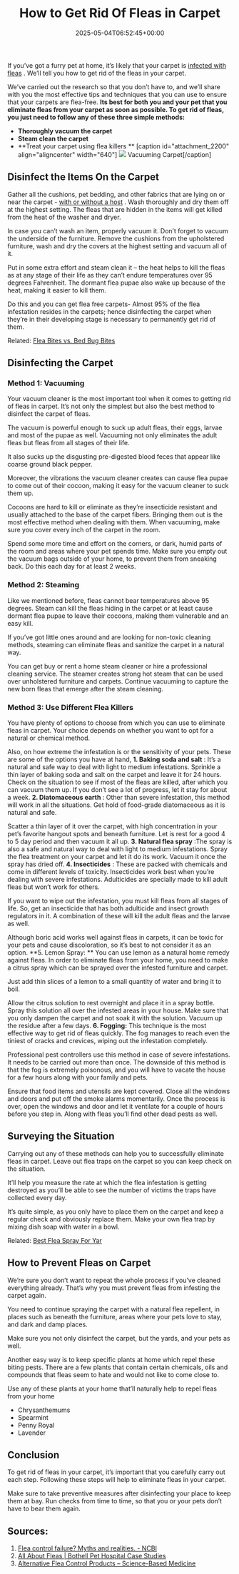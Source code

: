 ﻿---
layout: post
title: How to Get Rid Of Fleas in Carpet
date: '2025-05-04T06:52:45+00:00'
categories:
- Fleas
- Guide
tags: []
slug: /how-to-get-rid-of-fleas-in-carpet/
lastmod: 2025-05-07T12:21:27+03:00
---

If you’ve got a furry pet at home, it’s likely that your carpet is
[infected with fleas](https://entomology.ca.uky.edu/ef602)
. We’ll tell you how to get rid of the fleas in your carpet.

We’ve carried out the research so that you don’t have to, and we’ll share with you the most effective tips and techniques that you can use to ensure that your carpets are flea-free.
**Its best for both you and your pet that you eliminate fleas from your carpet as soon as possible. To get rid of fleas, you just need to follow any of these three simple methods:**
- **Thoroughly vacuum the carpet**
- **Steam clean the carpet**
- **Treat your carpet using flea killers **
[caption id="attachment_2200" align="aligncenter" width="640"]
![](/assets/img/img/)
Vacuuming Carpet[/caption]
## Disinfect the Items On the Carpet
Gather all the cushions, pet bedding, and other fabrics that are lying on or near the carpet -
[with or without a host](https://pestpolicy.com/how-long-can-fleas-live-without-a-host/)
. Wash thoroughly and dry them off at the highest setting. The fleas that are hidden in the items will get killed from the heat of the washer and dryer.

In case you can’t wash an item, properly vacuum it. Don’t forget to vacuum the underside of the furniture. Remove the cushions from the upholstered furniture, wash and dry the covers at the highest setting and vacuum all of it.

Put in some extra effort and steam clean it – the heat helps to kill the fleas as at any stage of their life as they can’t endure temperatures over 95 degrees Fahrenheit. The dormant flea pupae also wake up because of the heat, making it easier to kill them.

Do this and you can get flea free carpets- Almost 95% of the flea infestation resides in the carpets; hence disinfecting the carpet when they’re in their developing stage is necessary to permanently get rid of them.

Related:
[Flea Bites vs. Bed Bug Bites](https://pestpolicy.com/flea-bites-vs-bed-bug-bites/)
## Disinfecting the Carpet
### Method 1: Vacuuming
Your vacuum cleaner is the most important tool when it comes to getting rid of fleas in carpet. It’s not only the simplest but also the best method to disinfect the carpet of fleas.

The vacuum is powerful enough to suck up adult fleas, their eggs, larvae and most of the pupae as well. Vacuuming not only eliminates the adult fleas but fleas from all stages of their life.

It also sucks up the disgusting pre-digested blood feces that appear like coarse ground black pepper.

Moreover, the vibrations the vacuum cleaner creates can cause flea pupae to come out of their cocoon, making it easy for the vacuum cleaner to suck them up.

Cocoons are hard to kill or eliminate as they’re insecticide resistant and usually attached to the base of the carpet fibers. Bringing them out is the most effective method when dealing with them. When vacuuming, make sure you cover every inch of the carpet in the room.

Spend some more time and effort on the corners, or dark, humid parts of the room and areas where your pet spends time. Make sure you empty out the vacuum bags outside of your home, to prevent them from sneaking back. Do this each day for at least 2 weeks.
### Method 2: Steaming
Like we mentioned before, fleas cannot bear temperatures above 95 degrees. Steam can kill the fleas hiding in the carpet or at least cause dormant flea pupae to leave their cocoons, making them vulnerable and an easy kill.

If you’ve got little ones around and are looking for non-toxic cleaning methods, steaming can eliminate fleas and sanitize the carpet in a natural way.

You can get buy or rent a home steam cleaner or hire a professional cleaning service. The steamer creates strong hot steam that can be used over unholstered furniture and carpets. Continue vacuuming to capture the new born fleas that emerge after the steam cleaning.
### Method 3: Use Different Flea Killers
You have plenty of options to choose from which you can use to eliminate fleas in carpet. Your choice depends on whether you want to opt for a natural or chemical method.

Also, on how extreme the infestation is or the sensitivity of your pets. These are some of the options you have at hand,
**1. Baking soda and salt**
: It’s a natural and safe way to deal with light to medium infestations. Sprinkle a thin layer of baking soda and salt on the carpet and leave it for 24 hours. Check on the situation to see if most of the fleas are killed, after which you can vacuum them up. If you don’t see a lot of progress, let it stay for about a week.
**2. Diatomaceous earth**
: Other than severe infestation, this method will work in all the situations. Get hold of food-grade diatomaceous as it is natural and safe.

Scatter a thin layer of it over the carpet, with high concentration in your pet’s favorite hangout spots and beneath furniture. Let is rest for a good 4 to 5 day period and then vacuum it all up.
**3. Natural flea spray**
:The spray is also a safe and natural way to deal with light to medium infestations. Spray the flea treatment on your carpet and let it do its work. Vacuum it once the spray has dried off.
**4. Insecticides**
: These are packed with chemicals and come in different levels of toxicity. Insecticides work best when you’re dealing with severe infestations. Adulticides are specially made to kill adult fleas but won’t work for others.

If you want to wipe out the infestation, you must kill fleas from all stages of life. So, get an insecticide that has both adulticide and insect growth regulators in it. A combination of these will kill the adult fleas and the larvae as well.

Although boric acid works well against fleas in carpets, it can be toxic for your pets and cause discoloration, so it’s best to not consider it as an option.
**5. Lemon Spray: **
You can use lemon as a natural home remedy against fleas. In order to eliminate fleas from your home, you need to make a citrus spray which can be sprayed over the infested furniture and carpet.

Just add thin slices of a lemon to a small quantity of water and bring it to boil.

Allow the citrus solution to rest overnight and place it in a spray bottle. Spray this solution all over the infested areas in your house. Make sure that you only dampen the carpet and not soak it with the solution. Vacuum up the residue after a few days.
**6. Fogging:**
This technique is the most effective way to get rid of fleas quickly. The fog manages to reach even the tiniest of cracks and crevices, wiping out the infestation completely.

Professional pest controllers use this method in case of severe infestations. It needs to be carried out more than once. The downside of this method is that the fog is extremely poisonous, and you will have to vacate the house for a few hours along with your family and pets.

Ensure that food items and utensils are kept covered. Close all the windows and doors and put off the smoke alarms momentarily. Once the process is over, open the windows and door and let it ventilate for a couple of hours before you step in. Along with fleas you’ll find other dead pests as well.
## Surveying the Situation
Carrying out any of these methods can help you to successfully eliminate fleas in carpet. Leave out flea traps on the carpet so you can keep check on the situation.

It’ll help you measure the rate at which the flea infestation is getting destroyed as you’ll be able to see the number of victims the traps have collected every day.

It’s quite simple, as you only have to place them on the carpet and keep a regular check and obviously replace them. Make your own flea trap by mixing dish soap with water in a bowl.

Related:
[Best Flea Spray For Yar](https://pestpolicy.com/best-flea-spray-for-yard/)
## How to Prevent Fleas on Carpet
We’re sure you don’t want to repeat the whole process if you’ve cleaned everything already. That’s why you must prevent fleas from infesting the carpet again.

You need to continue spraying the carpet with a natural flea repellent, in places such as beneath the furniture, areas where your pets love to stay, and dark and damp places.

Make sure you not only disinfect the carpet, but the yards, and your pets as well.

Another easy way is to keep specific plants at home which repel these biting pests. There are a few plants that contain certain chemicals, oils and compounds that fleas seem to hate and would not like to come close to.

Use any of these plants at your home that’ll naturally help to repel fleas from your home
- Chrysanthemums
- Spearmint
- Penny Royal
- Lavender
## Conclusion
To get rid of fleas in your carpet, it’s important that you carefully carry out each step. Following these steps will help to eliminate fleas in your carpet.

Make sure to take preventive measures after disinfecting your place to keep them at bay. Run checks from time to time, so that you or your pets don’t have to bear them again.
## Sources:
1. [Flea control failure? Myths and realities. - NCBI](https://www.ncbi.nlm.nih.gov/pubmed/24661796)
2. [All About Fleas | Bothell Pet Hospital Case Studies](https://bothellveterinarian.wordpress.com/2014/09/03/all-about-fleas/)
3. [Alternative Flea Control Products – Science-Based Medicine](https://sciencebasedmedicine.org/alternative-flea-control-products/)